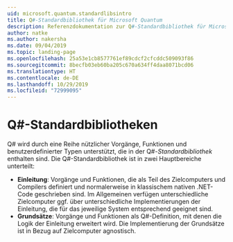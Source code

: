 ```yaml
---
uid: microsoft.quantum.standardlibsintro
title: Q#-Standardbibliothek für Microsoft Quantum
description: Referenzdokumentation zur Q#-Standardbibliothek für Microsoft Quantum
author: natke
ms.author: nakersha
ms.date: 09/04/2019
ms.topic: landing-page
ms.openlocfilehash: 25a53e1cb8577761ef89cdcf2cfcddc509093f86
ms.sourcegitcommit: 8becfb03eb60ba205c670a634ff4daa8071bcd06
ms.translationtype: HT
ms.contentlocale: de-DE
ms.lasthandoff: 10/29/2019
ms.locfileid: "72999095"
---
```

# <a name="q-standard-libraries"></a>Q#-Standardbibliotheken #

Q# wird durch eine Reihe nützlicher Vorgänge, Funktionen und benutzerdefinierter Typen unterstützt, die in der Q#-*Standardbibliothek* enthalten sind.
Die Q#-Standardbibliothek ist in zwei Hauptbereiche unterteilt:

- **Einleitung**: Vorgänge und Funktionen, die als Teil des Zielcomputers und Compilers definiert und normalerweise in klassischem nativen .NET-Code geschrieben sind.
  Im Allgemeinen verfügen unterschiedliche Zielcomputer ggf. über unterschiedliche Implementierungen der Einleitung, die für das jeweilige System entsprechend geeignet sind.
- **Grundsätze**: Vorgänge und Funktionen als Q#-Definition, mit denen die Logik der Einleitung erweitert wird.
  Die Implementierung der Grundsätze ist in Bezug auf Zielcomputer agnostisch.
&nbsp; &nbsp; &nbsp; &nbsp; &nbsp; &nbsp; &nbsp; &nbsp; &nbsp; &nbsp; &nbsp; &nbsp; &nbsp; &nbsp; &nbsp; &nbsp; &nbsp; &nbsp; &nbsp; &nbsp; &nbsp; &nbsp; &nbsp; &nbsp;